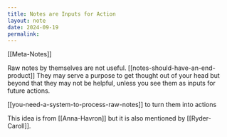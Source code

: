 ```yaml
---
title: Notes are Inputs for Action
layout: note
date: 2024-09-19
permalink:
---
```


[[Meta-Notes]]

Raw notes by themselves are not useful. [[notes-should-have-an-end-product]] They may serve a purpose to get thought out of your head but beyond that they may not be helpful, unless you see them as inputs for future actions. 

[[you-need-a-system-to-process-raw-notes]] to turn them into actions

This idea is from [[Anna-Havron]] but it is also mentioned by [[Ryder-Caroll]].
